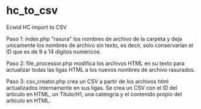 # hc_to_csv
Ecwid HC import to CSV

Paso 1: index.php "rasura" los nombres de archivo de la carpeta y deja unicamente los nombres de archivo sin texto, es decir, solo conservarían el ID que es de 9 a 14 digitos numericos.

Paso 2: file_processor.php modifica los archivos HTML en su texto para actualizar todas las ligas HTML a los nuevos nombres de archivo rasurados.

Paso 3: csv_creator.php crea un CSV a partir de los archivos html actualizados internamente en sus ligas. Se crea un CSV con el ID del articulo en HTML, un Titulo/H1, una cateogría y el contenido propio del artículo en HTML.
